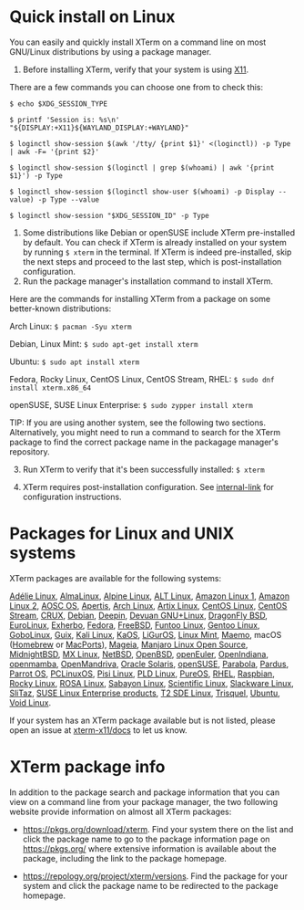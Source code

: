 <!-- 
// top menu
// 'Install'
// _'Package' = this page
// _'xterm.tar.gz'
-->

# Quick install on Linux

You can easily and quickly install XTerm on a command line on most GNU/Linux distributions by using a package manager.

1. Before installing XTerm, verify that your system is using [X11](https://x.org/wiki/UserDocumentation/).

There are a few commands you can choose one from to check this:

`$ echo $XDG_SESSION_TYPE`

`$ printf 'Session is: %s\n' "${DISPLAY:+X11}${WAYLAND_DISPLAY:+WAYLAND}"`

`$ loginctl show-session $(awk '/tty/ {print $1}' <(loginctl)) -p Type | awk -F= '{print $2}'`

`$ loginctl show-session $(loginctl | grep $(whoami) | awk '{print $1}') -p Type`

`$ loginctl show-session $(loginctl show-user $(whoami) -p Display --value) -p Type --value`

`$ loginctl show-session "$XDG_SESSION_ID" -p Type`

<!--
Also $ echo $WAYLAND_DISPLAY (prints nothing if Wayland is not used)
Source for thee above commands:
https://unix.stackexchange.com/questions/202891/how-to-know-whether-wayland-or-x11-is-being-used/371164#371164
-->

1. Some distributions like Debian or openSUSE include XTerm pre-installed by default. You can check if XTerm is already installed on your system by running `$ xterm` in the terminal. If XTerm is indeed pre-installed, skip the next steps and proceed to the last step, which is post-installation configuration.
2. Run the package manager's installation command to install XTerm.

Here are the commands for installing XTerm from a package on some better-known distributions:

Arch Linux: `$ pacman -Syu xterm`
<!-- source: https://bbs.archlinux.org/viewtopic.php?id=242823 -->

Debian, Linux Mint: `$ sudo apt-get install xterm`
<!-- https://www.debian.org/releases/ and [APT](https://packages.debian.org/sid/apt) -->

Ubuntu: `$ sudo apt install xterm`

Fedora, Rocky Linux, CentOS Linux, CentOS Stream, RHEL: `$ sudo dnf install xterm.x86_64`

openSUSE, SUSE Linux Enterprise: `$ sudo zypper install xterm`

TIP: If you are using another system, see the following two sections. Alternatively, you might need to run a command to search for the XTerm package to find the correct package name in the packagage manager's repository.

3. Run XTerm to verify that it's been successfully installed: `$ xterm`

4. XTerm requires post-installation configuration. See [internal-link](https://xterm.org/some-other-page) for configuration instructions.

# Packages for Linux and UNIX systems

XTerm packages are available for the following systems:

[Adélie Linux](https://www.adelielinux.org/), [AlmaLinux](https://almalinux.org/), [Alpine Linux](https://www.alpinelinux.org/), [ALT Linux](https://en.altlinux.org/), [Amazon Linux 1](https://aws.amazon.com/amazon-linux-ami/), [Amazon Linux 2](https://aws.amazon.com/amazon-linux-2/), [AOSC OS](https://aosc.io/), [Apertis](https://www.apertis.org/), [Arch Linux](https://archlinux.org/), [Artix Linux](https://artixlinux.org/), [CentOS Linux](https://www.centos.org/centos-linux/), [CentOS Stream](https://www.centos.org/centos-stream/), [CRUX](https://crux.nu/), [Debian](https://www.debian.org/), [Deepin](https://www.deepin.org/index/zh), [Devuan GNU+Linux](https://www.devuan.org/), [DragonFly BSD](https://www.dragonflybsd.org/), [EuroLinux](https://en.euro-linux.com/), [Exherbo](https://exherbo.org/), [Fedora](https://getfedora.org/), [FreeBSD](https://www.freebsd.org/), [Funtoo Linux](https://www.funtoo.org), [Gentoo Linux](https://www.gentoo.org/), [GoboLinux](https://gobolinux.org/), [Guix](https://guix.gnu.org/), [Kali Linux](https://www.kali.org/), [KaOS](https://kaosx.us/), [LiGurOS](https://liguros.gitlab.io/), [Linux Mint](https://www.linuxmint.com/), [Maemo](maemo.org/), macOS ([Homebrew](https://brew.sh/) or [MacPorts](https://www.macports.org/)), [Mageia](https://www.mageia.org/en/), [Manjaro Linux Open Source](https://manjaro.org/), [MidnightBSD](http://www.midnightbsd.org/), [MX Linux](https://mxlinux.org/), [NetBSD](https://netbsd.org/), [OpenBSD](https://www.openbsd.org/), [openEuler](https://www.openeuler.org/zh/), [OpenIndiana](https://www.openindiana.org/), [openmamba](https://openmamba.org/en/), [OpenMandriva](https://www.openmandriva.org/), [Oracle Solaris](https://www.oracle.com/solaris/), [openSUSE](https://www.opensuse.org/), [Parabola](https://www.parabola.nu/), [Pardus](https://www.pardus.org.tr/en/home/), [Parrot OS](https://parrotsec.org/), [PCLinuxOS](https://www.pclinuxos.com/), [Pisi Linux](https://pisilinux.org/), [PLD Linux](https://pld-linux.org/), [PureOS](https://pureos.net/), [RHEL](https://www.redhat.com/en/technologies/linux-platforms/enterprise-linux), [Raspbian](http://raspbian.org/), [Rocky Linux](https://rockylinux.org/), [ROSA Linux](https://www.rosalinux.ru/), [Sabayon Linux](https://www.sabayon.org/), [Scientific Linux](https://scientificlinux.org/), [Slackware Linux](http://www.slackware.com/), [SliTaz](https://www.slitaz.org/en/), [SUSE Linux Enterprise products](https://www.suse.com/products/), [T2 SDE Linux](http://t2sde.org/), [Trisquel](https://trisquel.info/), [Ubuntu](https://ubuntu.com/server/docs/package-management/), [Void Linux](https://voidlinux.org/).

If your system has an XTerm package available but is not listed, please open an issue at [xterm-x11/docs](https://github.com/xterm-x11/docs/issues) to let us know.

# XTerm package info

In addition to the package search and package information that you can view on a command line from your package manager, the two following website provide information on almost all XTerm packages:

* https://pkgs.org/download/xterm. Find your system there on the list and click the package name to go to the package information page on https://pkgs.org/ where extensive information is available about the package, including the link to the package homepage.

* https://repology.org/project/xterm/versions. Find the package for your system and click the package name to be redirected to the package homepage.
